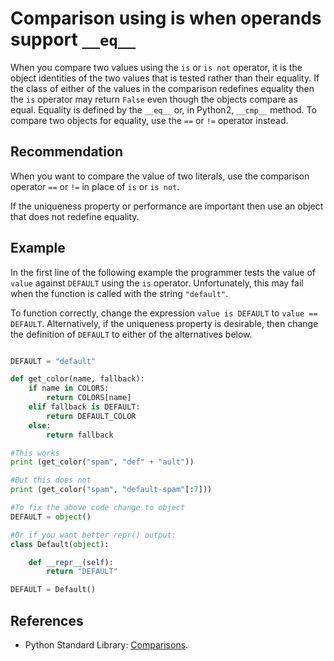 # Comparison using is when operands support `__eq__`
When you compare two values using the `is` or `is not` operator, it is the object identities of the two values that is tested rather than their equality. If the class of either of the values in the comparison redefines equality then the `is` operator may return `False` even though the objects compare as equal. Equality is defined by the `__eq__` or, in Python2, `__cmp__` method. To compare two objects for equality, use the `==` or `!=` operator instead.


## Recommendation
When you want to compare the value of two literals, use the comparison operator `==` or `!=` in place of `is` or `is not`.

If the uniqueness property or performance are important then use an object that does not redefine equality.


## Example
In the first line of the following example the programmer tests the value of `value` against `DEFAULT` using the `is` operator. Unfortunately, this may fail when the function is called with the string `"default"`.

To function correctly, change the expression `value is DEFAULT` to `value == DEFAULT`. Alternatively, if the uniqueness property is desirable, then change the definition of `DEFAULT` to either of the alternatives below.


```python

DEFAULT = "default"

def get_color(name, fallback):
    if name in COLORS:
        return COLORS[name]
    elif fallback is DEFAULT:
        return DEFAULT_COLOR
    else:
        return fallback

#This works
print (get_color("spam", "def" + "ault"))

#But this does not
print (get_color("spam", "default-spam"[:7]))

#To fix the above code change to object
DEFAULT = object()

#Or if you want better repr() output:
class Default(object):

    def __repr__(self):
        return "DEFAULT"

DEFAULT = Default()

```

## References
* Python Standard Library: [Comparisons](http://docs.python.org/2/library/stdtypes.html#comparisons).
